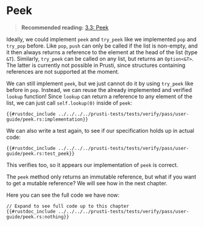 # Peek

> **Recommended reading:** 
> [3.3: Peek](https://rust-unofficial.github.io/too-many-lists/second-peek.html)

Ideally, we could implement `peek` and `try_peek` like we implemented `pop` and `try_pop` before. Like `pop`, `push` can only be called if the list is non-empty, and it then always returns a reference to the element at the head of the list (type `&T`). Similarly, `try_peek` can be called on any list, but returns an `Option<&T>`. The latter is currently not possible in Prusti, since structures containing references are not supported at the moment.

<!-- TODO: link capabilities/limitations chapter (refs in structs) -->

We can still implement `peek`, but we just cannot do it by using `try_peek` like before in `pop`. Instead, we can reuse the already implemented and verified `lookup` function! Since `lookup` can return a reference to any element of the list, we can just call `self.lookup(0)` inside of `peek`: 

```rust,noplaypen
{{#rustdoc_include ../../../../prusti-tests/tests/verify/pass/user-guide/peek.rs:implementation}}
```

We can also write a test again, to see if our specification holds up in actual code:

```rust,noplaypen
{{#rustdoc_include ../../../../prusti-tests/tests/verify/pass/user-guide/peek.rs:test_peek}}
```

This verifies too, so it appears our implementation of `peek` is correct.

The `peek` method only returns an immutable reference, but what if you want to get a mutable reference? We will see how in the next chapter.

Here you can see the full code we have now:
```rust,noplaypen
// Expand to see full code up to this chapter
{{#rustdoc_include ../../../../prusti-tests/tests/verify/pass/user-guide/peek.rs:nothing}}
```